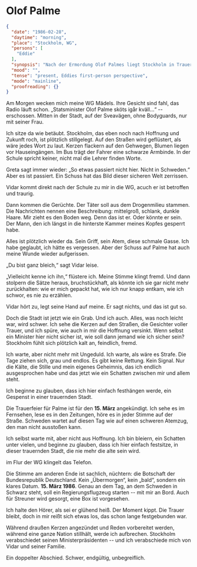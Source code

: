 # Olof Palme

```json
{
  "date": "1986-02-28",
  "daytime": "morning",
  "place": "Stockholm, WG",
  "persons": [
    "Eddie"
  ],
  "synopsis": "Nach der Ermordung Olof Palmes liegt Stockholm in Trauer; die Nachricht reißt Eddies eigene Wunde auf – kurz darauf meldet sich die Botschaft mit dem Abflugtermin nach Deutschland.",
  "mood": "",
  "tense": "present, Eddies first-person perspective",
  "mode": "mainline",
  "proofreading": {}
}
```

Am Morgen wecken mich meine WG Mädels. Ihre Gesicht sind fahl, das Radio läuft
schon. „Statsminister Olof Palme sköts igår kväll…“ -- erschossen. Mitten in der
Stadt, auf der Sveavägen, ohne Bodyguards, nur mit seiner Frau.

Ich sitze da wie betäubt. Stockholm, das eben noch nach Hoffnung und Zukunft
roch, ist plötzlich stillgelegt. Auf den Straßen wird geflüstert, als wäre jedes
Wort zu laut. Kerzen flackern auf den Gehwegen, Blumen liegen vor Hauseingängen.
Im Bus trägt der Fahrer eine schwarze Armbinde. In der Schule spricht keiner,
nicht mal die Lehrer finden Worte.

Greta sagt immer wieder: „So etwas passiert nicht hier. Nicht in Schweden.“ Aber
es ist passiert. Ein Schuss hat das Bild dieser sicheren Welt zerrissen.

Vidar kommt direkt nach der Schule zu mir in die WG, acuch er ist betroffen und
traurig.

Dann kommen die Gerüchte. Der Täter soll aus dem Drogenmilieu stammen. Die
Nachrichten nennen eine Beschreibung: mittelgroß, schlank, dunkle Haare. Mir
zieht es den Boden weg. Denn das ist er. Oder könnte er sein. Der Mann, den ich
längst in die hinterste Kammer meines Kopfes gesperrt habe.

Alles ist plötzlich wieder da. Sein Griff, sein Atem, diese schmale Gasse. Ich
habe geglaubt, ich hätte es vergessen. Aber der Schuss auf Palme hat auch meine
Wunde wieder aufgerissen.

„Du bist ganz bleich,“ sagt Vidar leise.

„Vielleicht kenne ich ihn,“ flüstere ich. Meine Stimme klingt fremd. Und dann
stolpern die Sätze heraus, bruchstückhaft, als könnte ich sie gar nicht mehr
zurückhalten: wie er mich gepackt hat, wie ich nur knapp entkam, wie ich schwor,
es nie zu erzählen.

Vidar hört zu, legt seine Hand auf meine. Er sagt nichts, und das ist gut so.

Doch die Stadt ist jetzt wie ein Grab. Und ich auch. Alles, was noch leicht war,
wird schwer. Ich sehe die Kerzen auf den Straßen, die Gesichter voller Trauer,
und ich spüre, wie auch in mir die Hoffnung versinkt. Wenn selbst ein Minister
hier nicht sicher ist, wie soll dann jemand wie ich sicher sein? Stockholm fühlt
sich plötzlich kalt an, feindlich, fremd.

Ich warte, aber nicht mehr mit Ungeduld. Ich warte, als wäre es Strafe. Die Tage
ziehen sich, grau und endlos. Es gibt keine Rettung. Kein Signal. Nur die Kälte,
die Stille und mein eigenes Geheimnis, das ich endlich ausgesprochen habe und
das jetzt wie ein Schatten zwischen mir und allem steht.

Ich beginne zu glauben, dass ich hier einfach festhängen werde, ein Gespenst in
einer trauernden Stadt.

Die Trauerfeier für Palme ist für den **15. März** angekündigt. Ich sehe es im
Fernsehen, lese es in den Zeitungen, höre es in jeder Stimme auf der Straße.
Schweden wartet auf diesen Tag wie auf einen schweren Atemzug, den man nicht
ausstoßen kann.

Ich selbst warte mit, aber nicht aus Hoffnung. Ich bin bleiern, ein Schatten
unter vielen, und beginne zu glauben, dass ich hier einfach festsitze, in dieser
trauernden Stadt, die nie mehr die alte sein wird.

im Flur der WG klingelt das Telefon.

Die Stimme am anderen Ende ist sachlich, nüchtern: die Botschaft der
Bundesrepublik Deutschland. Kein „Übermorgen“, kein „bald“, sondern ein klares
Datum. **15. März 1986**. Genau an dem Tag, an dem Schweden in Schwarz steht,
soll ein Regierungsflugzeug starten -- mit mir an Bord. Auch für Streuner wird
gesorgt, eine Box ist vorgesehen.

Ich halte den Hörer, als sei er glühend heiß. Der Moment kippt. Die Trauer
bleibt, doch in mir reißt sich etwas los, das schon lange festgebunden war.

Während draußen Kerzen angezündet und Reden vorbereitet werden, während eine
ganze Nation stillhält, werde ich aufbrechen. Stockholm verabschiedet seinen
Ministerpräsidenten -- und ich verabschiede mich von Vidar und seiner Familie.

Ein doppelter Abschied. Schwer, endgültig, unbegreiflich.
